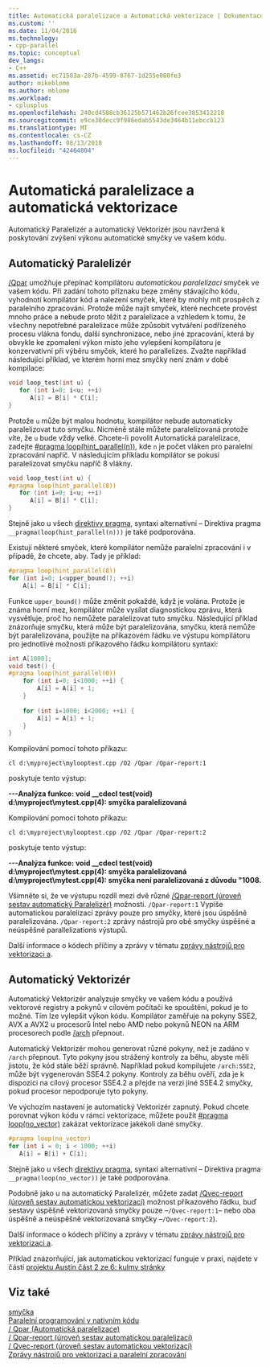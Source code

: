 ```yaml
---
title: Automatická paralelizace a Automatická vektorizace | Dokumentace Microsoftu
ms.custom: ''
ms.date: 11/04/2016
ms.technology:
- cpp-parallel
ms.topic: conceptual
dev_langs:
- C++
ms.assetid: ec71583a-287b-4599-8767-1d255e080fe3
author: mikeblome
ms.author: mblome
ms.workload:
- cplusplus
ms.openlocfilehash: 240cd4588cb36125b571462b26fcee3853412218
ms.sourcegitcommit: e9ce38decc9f986edab5543de3464b11ebccb123
ms.translationtype: MT
ms.contentlocale: cs-CZ
ms.lasthandoff: 08/13/2018
ms.locfileid: "42464804"
---
```

# <a name="auto-parallelization-and-auto-vectorization"></a>Automatická paralelizace a automatická vektorizace
Automatický Paralelizér a automatický Vektorizér jsou navržená k poskytování zvýšení výkonu automatické smyčky ve vašem kódu.  
  
## <a name="auto-parallelizer"></a>Automatický Paralelizér  

[/Qpar](../build/reference/qpar-auto-parallelizer.md) umožňuje přepínač kompilátoru *automatickou paralelizaci* smyček ve vašem kódu. Při zadání tohoto příznaku beze změny stávajícího kódu, vyhodnotí kompilátor kód a nalezení smyček, které by mohly mít prospěch z paralelního zpracování. Protože může najít smyček, které nechcete provést mnoho práce a nebude proto těžit z paralelizace a vzhledem k tomu, že všechny nepotřebné paralelizace může způsobit vytváření podřízeného procesu vlákna fondu, další synchronizace, nebo jiné zpracování, která by obvykle ke zpomalení výkon místo jeho vylepšení kompilátoru je konzervativní při výběru smyček, které ho parallelizes. Zvažte například následující příklad, ve kterém horní mez smyčky není znám v době kompilace:  
  
```cpp  
void loop_test(int u) {  
   for (int i=0; i<u; ++i)  
      A[i] = B[i] * C[i];  
}  
```  
  
Protože `u` může být malou hodnotu, kompilátor nebude automaticky paralelizovat tuto smyčku. Nicméně stále můžete paralelizovaná protože víte, že `u` bude vždy velké. Chcete-li povolit Automatická paralelizace, zadejte [#pragma loop(hint_parallel(n))](../preprocessor/loop.md), kde `n` je počet vláken pro paralelní zpracování napříč. V následujícím příkladu kompilátor se pokusí paralelizovat smyčku napříč 8 vlákny.  
  
```cpp  
void loop_test(int u) {  
#pragma loop(hint_parallel(8))  
   for (int i=0; i<u; ++i)  
      A[i] = B[i] * C[i];  
}  
```  
  
Stejně jako u všech [direktivy pragma](../preprocessor/pragma-directives-and-the-pragma-keyword.md), syntaxi alternativní – Direktiva pragma `__pragma(loop(hint_parallel(n)))` je také podporována.  
  
Existují některé smyček, které kompilátor nemůže paralelní zpracování i v případě, že chcete, aby. Tady je příklad:  
  
```cpp  
#pragma loop(hint_parallel(8))  
for (int i=0; i<upper_bound(); ++i)  
    A[i] = B[i] * C[i];  
```  
  
Funkce `upper_bound()` může změnit pokaždé, když je volána. Protože je známa horní mez, kompilátor může vysílat diagnostickou zprávu, která vysvětluje, proč ho nemůžete paralelizovat tuto smyčku. Následující příklad znázorňuje smyčku, která může být paralelizována, smyčku, která nemůže být paralelizována, použijte na příkazovém řádku ve výstupu kompilátoru pro jednotlivé možnosti příkazového řádku kompilátoru syntaxi:  
  
```cpp  
int A[1000];  
void test() {  
#pragma loop(hint_parallel(0))  
    for (int i=0; i<1000; ++i) {  
        A[i] = A[i] + 1;  
    }  
  
    for (int i=1000; i<2000; ++i) {  
        A[i] = A[i] + 1;  
    }  
}  
```  
  
Kompilování pomocí tohoto příkazu:  
  
`cl d:\myproject\mylooptest.cpp /O2 /Qpar /Qpar-report:1`  
  
 poskytuje tento výstup:  
  
**---Analýza funkce: void __cdecl test(void)**   
**d:\myproject\mytest.cpp(4): smyčka paralelizovaná**  
  
Kompilování pomocí tohoto příkazu:  
  
`cl d:\myproject\mylooptest.cpp /O2 /Qpar /Qpar-report:2`  
  
poskytuje tento výstup:  
  
**---Analýza funkce: void __cdecl test(void)**   
**d:\myproject\mytest.cpp(4): smyčka paralelizovaná**   
**d:\myproject\mytest.cpp(4): smyčka není paralelizovaná z důvodu "1008.**  
  
Všimněte si, že ve výstupu rozdíl mezi dvě různé [/Qpar-report (úroveň sestav automatický Paralelizér)](../build/reference/qpar-report-auto-parallelizer-reporting-level.md) možnosti. `/Qpar-report:1` Vypíše automatickou paralelizací zprávy pouze pro smyčky, které jsou úspěšně paralelizována. `/Qpar-report:2` zprávy nástrojů pro obě smyčky úspěšné a neúspěšné parallelizations výstupů.  
  
Další informace o kódech příčiny a zprávy v tématu [zprávy nástrojů pro vektorizaci a](../error-messages/tool-errors/vectorizer-and-parallelizer-messages.md).  
  
## <a name="auto-vectorizer"></a>Automatický Vektorizér  
 
Automatický Vektorizér analyzuje smyčky ve vašem kódu a používá vektorové registry a pokynů v cílovém počítači ke spouštění, pokud je to možné. Tím lze vylepšit výkon kódu. Kompilátor zaměřuje na pokyny SSE2, AVX a AVX2 u procesorů Intel nebo AMD nebo pokynů NEON na ARM procesorech podle [/arch](../build/reference/arch-minimum-cpu-architecture.md) přepnout.  
  
Automatický Vektorizér mohou generovat různé pokyny, než je zadáno v `/arch` přepnout. Tyto pokyny jsou strážený kontroly za běhu, abyste měli jistotu, že kód stále běží správně. Například pokud kompilujete `/arch:SSE2`, může být vygenerován SSE4.2 pokyny. Kontroly za běhu ověří, zda je k dispozici na cílový procesor SSE4.2 a přejde na verzi jiné SSE4.2 smyčky, pokud procesor nepodporuje tyto pokyny.  
  
Ve výchozím nastavení je automatický Vektorizér zapnutý. Pokud chcete porovnat výkon kódu v rámci vektorizace, můžete použít [#pragma loop(no_vector)](../preprocessor/loop.md) zakázat vektorizace jakékoli dané smyčky.  
  
```cpp
#pragma loop(no_vector)  
for (int i = 0; i < 1000; ++i)  
   A[i] = B[i] + C[i];  
```  
  
Stejně jako u všech [direktivy pragma](../preprocessor/pragma-directives-and-the-pragma-keyword.md), syntaxi alternativní – Direktiva pragma `__pragma(loop(no_vector))` je také podporována.  
  
Podobně jako u na automatický Paralelizér, můžete zadat [/Qvec-report (úroveň sestav automatickou vektorizací)](../build/reference/qvec-report-auto-vectorizer-reporting-level.md) možnost příkazového řádku, buď sestavy úspěšně vektorizovaná smyčky pouze –`/Qvec-report:1`– nebo oba úspěšně a neúspěšně vektorizovaná smyčky –`/Qvec-report:2`).  
  
Další informace o kódech příčiny a zprávy v tématu [zprávy nástrojů pro vektorizaci a](../error-messages/tool-errors/vectorizer-and-parallelizer-messages.md).  
  
Příklad znázorňující, jak automatickou vektorizací funguje v praxi, najdete v části [projektu Austin část 2 ze 6: kulmy stránky](http://blogs.msdn.com/b/vcblog/archive/2012/09/27/10348494.aspx)  
  
## <a name="see-also"></a>Viz také  
 
[smyčka](../preprocessor/loop.md)   
[Paralelní programování v nativním kódu](http://go.microsoft.com/fwlink/p/?linkid=263662)   
[/ Qpar (Automatická paralelizace)](../build/reference/qpar-auto-parallelizer.md)   
[/ Qpar-report (úroveň sestav automatickou paralelizací)](../build/reference/qpar-report-auto-parallelizer-reporting-level.md)   
[/ Qvec-report (úroveň sestav automatickou vektorizací)](../build/reference/qvec-report-auto-vectorizer-reporting-level.md)   
[Zprávy nástrojů pro vektorizaci a paralelní zpracování](../error-messages/tool-errors/vectorizer-and-parallelizer-messages.md)